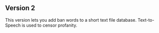 ## Version 2
This version lets you add ban words to a short text file database. Text-to-Speech is used to censor profanity.
